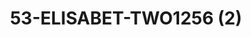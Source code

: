 ---
title: 53-ELISABET-TWO1256 (2)
image: 53-ELISABET-TWO1256 (2).jpg
brand: thumbs
layout: vestito
---